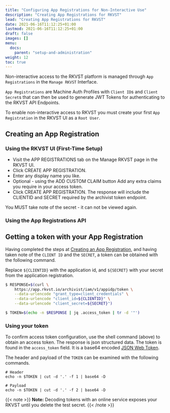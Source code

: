 ```yaml
---
title: "Configuring App Registrations for Non-Interactive Use"
description: "Creating App Registrations for RKVST"
lead: "Creating App Registrations for RKVST"
date: 2021-06-16T11:12:25+01:00
lastmod: 2021-06-16T11:12:25+01:00
draft: false
images: []
menu: 
  docs:
    parent: "setup-and-administration"
weight: 12
toc: true
---
```


Non-interactive access to the RKVST platform is managed through `App Registrations` in the `Manage RKVST` Interface.

`App Registrations` are Machine Auth Profiles with `Client ID`s and `Client Secret`s that can then be used to generate JWT Tokens for authenticating to the RKVST API Endpoints.

To enable non-interactive access to RKVST you must create your first `App Registration` in the RKVST UI as a `Root User`.

## Creating an App Registration

### Using the RKVST UI (First-Time Setup)

* Visit the APP REGISTRATIONS tab on the Manage RKVST page in the RKVST UI.
* Click CREATE APP REGISTRATION.
* Enter any display name you like.
* Optional - using the ADD CUSTOM CLAIM button Add any extra claims you require in your access token.
* Click CREATE APP REGISTRATION. The response will include the CLIENTID and
  SECRET required by the archivist token endpoint.

You MUST take note of the secret - it can not be viewed again.

### Using the App Registrations API

## Getting a token with your App Registration

Having completed the steps at [Creating an App Registration](./#creating-an-app-registration), and having taken note of the `CLIENT ID` and the `SECRET`, a token can be obtained with the following command.

Replace `${CLIENTID}` with the application id, and `${SECRET}` with your secret from the application registration.

```bash
$ RESPONSE=$(curl \
    https://app.rkvst.io/archivist/iam/v1/appidp/token \
    --data-urlencode "grant_type=client_credentials" \
    --data-urlencode "client_id=${CLIENTID}" \
    --data-urlencode "client_secret=${SECRET}")

$ TOKEN=$(echo -n $RESPONSE | jq .access_token | tr -d '"')
```

### Using your token

To confirm access token configuration, use the shell command (above) to obtain
an access token. The response is json structured data. The token is found in
the `access_token` field. It is a base64 encoded [JSON Web Token](https://jwt.io/introduction/).

The header and payload of the `TOKEN` can be examined with the following commands.

```shell
# Header
echo -n $TOKEN | cut -d '.' -f 1 | base64 -D

# Payload
echo -n $TOKEN | cut -d '.' -f 2 | base64 -D
```

{{< note >}}
**Note:** Decoding tokens with an online service exposes your RKVST until you delete the test secret.
{{< /note >}}

##
